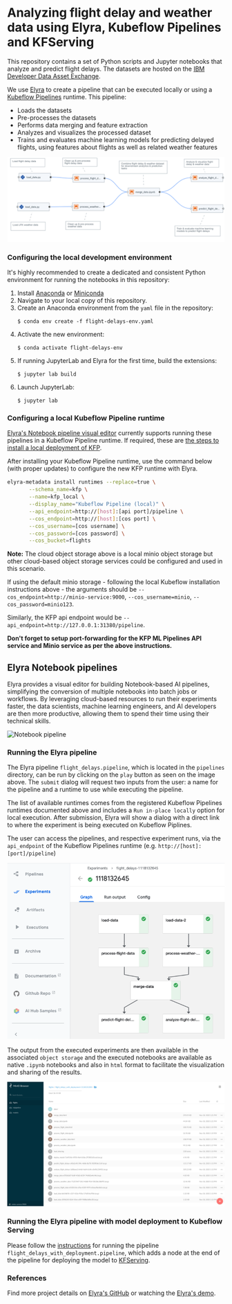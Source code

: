 # Analyzing flight delay and weather data using Elyra, Kubeflow Pipelines and KFServing

This repository contains a set of Python scripts and Jupyter notebooks that analyze and predict flight delays. The datasets are hosted on the [IBM Developer Data Asset Exchange](https://ibm.biz/data-exchange).

We use [Elyra](https://github.com/elyra-ai/elyra) to create a pipeline that can be executed locally or using a [Kubeflow Pipelines](https://www.kubeflow.org/docs/pipelines/overview/pipelines-overview/) runtime. This pipeline:

* Loads the datasets
* Pre-processes the datasets
* Performs data merging and feature extraction
* Analyzes and visualizes the processed dataset
* Trains and evaluates machine learning models for predicting delayed flights, using features about flights as well as related weather features

![Flight Delays Pipeline](docs/source/images/flight-delays-pipeline.png)

### Configuring the local development environment

It's highly recommended to create a dedicated and consistent Python environment for running the notebooks in this repository:

1. Install [Anaconda](https://docs.anaconda.com/anaconda/install/)
   or [Miniconda](https://docs.conda.io/en/latest/miniconda.html)
1. Navigate to your local copy of this repository.
1. Create an Anaconda environment from the `yaml` file in the repository:
    ```console
    $ conda env create -f flight-delays-env.yaml
    ```
1. Activate the new environment:
    ```console
    $ conda activate flight-delays-env
    ```
1. If running JupyterLab and Elyra for the first time, build the extensions:
    ```console
    $ jupyter lab build
    ```
1. Launch JupyterLab:
    ```console
    $ jupyter lab
    ```

### Configuring a local Kubeflow Pipeline runtime

[Elyra's Notebook pipeline visual editor](https://elyra.readthedocs.io/en/latest/getting_started/overview.html#notebook-pipelines-visual-editor)
currently supports running these pipelines in a Kubeflow Pipeline runtime.  If required, these are
[the steps to install a local deployment of KFP](https://elyra.readthedocs.io/en/latest/recipes/deploying-kubeflow-locally-for-dev.html).

After installing your Kubeflow Pipeline runtime, use the command below (with proper updates) to configure the new
KFP runtime with Elyra.

```bash
elyra-metadata install runtimes --replace=true \
       --schema_name=kfp \
       --name=kfp_local \
       --display_name="Kubeflow Pipeline (local)" \
       --api_endpoint=http://[host]:[api port]/pipeline \
       --cos_endpoint=http://[host]:[cos port] \
       --cos_username=[cos username] \
       --cos_password=[cos password] \
       --cos_bucket=flights
```

**Note:** The cloud object storage above is a local minio object storage but other cloud-based object storage services could be configured and used in this scenario.

If using the default minio storage - following the local Kubeflow installation instructions above - the arguments should be `--cos_endpoint=http://minio-service:9000`, `--cos_username=minio`, `--cos_password=minio123`.

Similarly, the KFP api endpoint would be `--api_endpoint=http://127.0.0.1:31380/pipeline`.

**Don't forget to setup port-forwarding for the KFP ML Pipelines API service and Minio service as per the above instructions.**

## Elyra Notebook pipelines

Elyra provides a visual editor for building Notebook-based AI pipelines, simplifying the conversion of 
multiple notebooks into batch jobs or workflows. By leveraging cloud-based resources to run their 
experiments faster, the data scientists, machine learning engineers, and AI developers are then more productive,
allowing them to spend their time using their technical skills.

![Notebook pipeline](https://raw.githubusercontent.com/elyra-ai/community/master/resources/blog-announcement/elyra-pipelines.gif)

### Running the Elyra pipeline

The Elyra pipeline `flight_delays.pipeline`, which is located in the `pipelines` directory, can be run by clicking
on the `play` button as seen on the image above. The `submit` dialog will request two inputs from the user: a name 
for the pipeline and a runtime to use while executing the pipeline.

The list of available runtimes comes from the registered Kubeflow Pipelines runtimes documented above and includes a `Run in-place locally` option for local execution. After submission, Elyra will show a dialog with a direct link to where the experiment is being executed on Kubeflow Piplines.

The user can access the pipelines, and respective experiment runs, via the `api_endpoint` of the Kubeflow Pipelines
runtime (e.g. `http://[host]:[port]/pipeline`)

![Pipeline experiment run](docs/source/images/kfp-experiment.png)

The output from the executed experiments are then available in the associated `object storage`
and the executed notebooks are available as native `.ipynb` notebooks and also in `html` format
to facilitate the visualization and sharing of the results.

![Pipeline experiment results in object storage](docs/source/images/object-storage-results.png)


### Running the Elyra pipeline with model deployment to Kubeflow Serving

Please follow the [instructions](kfserving.md) for running the pipeline `flight_delays_with_deployment.pipeline`, which adds a node at the end of the pipeline for deploying the model to [KFServing](https://www.kubeflow.org/docs/components/serving/kfserving/).

### References

Find more project details on [Elyra's GitHub](https://github.com/elyra-ai/elyra) or watching the
[Elyra's demo](https://www.youtube.com/watch?v=Nj0yga6T4U8).